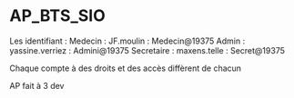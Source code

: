 # AP_BTS_SIO
Les identifiant :
Medecin : JF.moulin : Medecin@19375
Admin : yassine.verriez : Admini@19375
Secretaire : maxens.telle : Secret@19375

Chaque compte à des droits et des accès diffèrent de chacun

AP fait à 3 dev
